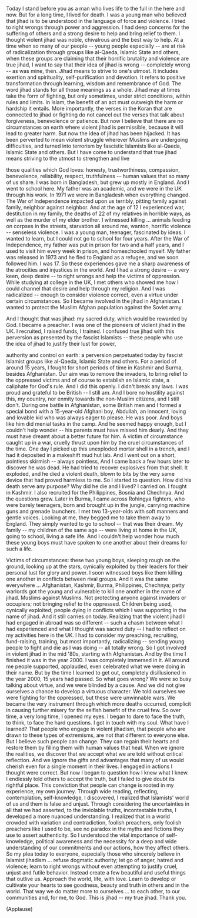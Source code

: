 
Today I stand before you
as a man who lives life to the full
in the here and now.
But for a long time,
I lived for death.
I was a young man who believed
that jihad is to be understood
in the language of force and violence.
I tried to right wrongs
through power and aggression.
I had deep concerns
for the suffering of others
and a strong desire
to help and bring relief to them.
I thought violent jihad was noble,
chivalrous
and the best way to help.
At a time when so many of our people --
young people especially --
are at risk of radicalization
through groups like al-Qaeda,
Islamic State and others,
when these groups are claiming
that their horrific brutality
and violence are true jihad,
I want to say that their idea
of jihad is wrong --
completely wrong --
as was mine, then.
Jihad means to strive to one&#39;s utmost.
It includes exertion and spirituality,
self-purification
and devotion.
It refers to positive transformation
through learning, wisdom
and remembrance of God.
The word jihad stands
for all those meanings as a whole.
Jihad may at times
take the form of fighting,
but only sometimes,
under strict conditions,
within rules and limits.
In Islam,
the benefit of an act must outweigh
the harm or hardship it entails.
More importantly,
the verses in the Koran
that are connected to jihad or fighting
do not cancel out the verses
that talk about forgiveness,
benevolence
or patience.
But now I believe that there are
no circumstances on earth
where violent jihad is permissible,
because it will lead to greater harm.
But now the idea of jihad
has been hijacked.
It has been perverted
to mean violent struggle
wherever Muslims
are undergoing difficulties,
and turned into terrorism
by fascistic Islamists like al-Qaeda,
Islamic State and others.
But I have come to understand
that true jihad
means striving to the utmost
to strengthen and live

those qualities which God loves:
honesty, trustworthiness,
compassion, benevolence,
reliability, respect,
truthfulness --
human values that so many of us share.
I was born in Bangladesh,
but grew up mostly in England.
And I went to school here.
My father was an academic,
and we were in the UK through his work.
In 1971 we were in Bangladesh
when everything changed.
The War of Independence
impacted upon us terribly,
pitting family against family,
neighbor against neighbor.
And at the age of 12 I experienced war,
destitution in my family,
the deaths of 22
of my relatives in horrible ways,
as well as the murder of my elder brother.
I witnessed killing ...
animals feeding on corpses in the streets,
starvation all around me,
wanton, horrific violence --
senseless violence.
I was a young man,
teenager, fascinated by ideas.
I wanted to learn,
but I could not go to school
for four years.
After the War of Independence,
my father was put in prison
for two and a half years,
and I used to visit him
every week in prison,
and homeschooled myself.
My father was released in 1973
and he fled to England as a refugee,
and we soon followed him.
I was 17.
So these experiences gave me
a sharp awareness of the atrocities
and injustices in the world.
And I had a strong desire --
a very keen, deep desire --
to right wrongs
and help the victims of oppression.
While studying at college in the UK,
I met others who showed me
how I could channel that desire
and help through my religion.
And I was radicalized --
enough to consider violence correct,
even a virtue under certain circumstances.
So I became involved
in the jihad in Afghanistan.
I wanted to protect the Muslim Afghan
population against the Soviet army.

And I thought that was jihad:
my sacred duty,
which would be rewarded by God.
I became a preacher.
I was one of the pioneers
of violent jihad in the UK.
I recruited,
I raised funds, I trained.
I confused true jihad
with this perversion
as presented by the fascist Islamists --
these people who use the idea of jihad
to justify their lust for power,

authority and control on earth:
a perversion perpetuated today
by fascist Islamist groups
like al-Qaeda, Islamic State and others.
For a period of around 15 years,
I fought for short periods of time
in Kashmir and Burma,
besides Afghanistan.
Our aim was to remove the invaders,
to bring relief to the oppressed victims
and of course to establish
an Islamic state,
a caliphate for God&#39;s rule.
And I did this openly.
I didn&#39;t break any laws.
I was proud and grateful to be British --
I still am.
And I bore no hostility
against this, my country,
nor enmity towards
the non-Muslim citizens,
and I still don&#39;t.
During one battle in Afghanistan,
some British men and I
formed a special bond
with a 15-year-old Afghani boy,
Abdullah,
an innocent, loving and lovable kid
who was always eager to please.
He was poor.
And boys like him
did menial tasks in the camp.
And he seemed happy enough,
but I couldn&#39;t help wonder --
his parents must have missed him dearly.
And they must have dreamt
about a better future for him.
A victim of circumstance
caught up in a war,
cruelly thrust upon him
by the cruel circumstances of the time.
One day I picked up this unexploded
mortar shell in a trench,
and I had it deposited
in a makeshift mud hut lab.
And I went out on a short,
pointless skirmish --
always pointless,
And I came back a few hours later
to discover he was dead.
He had tried to recover
explosives from that shell.
It exploded, and he died a violent death,
blown to bits by the very same device
that had proved harmless to me.
So I started to question.
How did his death serve any purpose?
Why did he die and I lived?
I carried on.
I fought in Kashmir.
I also recruited for the Philippines,
Bosnia and Chechnya.
And the questions grew.
Later in Burma,
I came across Rohingya fighters,
who were barely teenagers,
born and brought up in the jungle,
carrying machine guns
and grenade launchers.
I met two 13-year-olds
with soft manners and gentle voices.
Looking at me,
they begged me
to take them away to England.
They simply wanted to go to school --
that was their dream.
My family --
my children of the same age --
were living at home in the UK,
going to school,
living a safe life.
And I couldn&#39;t help wonder
how much these young boys
must have spoken to one another
about their dreams for such a life.

Victims of circumstances:
these two young boys,
sleeping rough on the ground,
looking up at the stars,
cynically exploited by their leaders
for their personal lust
for glory and power.
I soon witnessed boys like them
killing one another
in conflicts between rival groups.
And it was the same everywhere ...
Afghanistan, Kashmir, Burma,
Philippines, Chechnya;
petty warlords got the young
and vulnerable to kill one another
in the name of jihad.
Muslims against Muslims.
Not protecting anyone
against invaders or occupiers;
not bringing relief to the oppressed.
Children being used,
cynically exploited;
people dying in conflicts
which I was supporting
in the name of jihad.
And it still carries on today.
Realizing that the violent jihad
I had engaged in abroad
was so different --
such a chasm between
what I had experienced
and what I thought was sacred duty --
I had to reflect
on my activities here in the UK.
I had to consider my preaching,
recruiting, fund-raising,
training,
but most importantly, radicalizing --
sending young people to fight and die
as I was doing --
all totally wrong.
So I got involved
in violent jihad in the mid &#39;80s,
starting with Afghanistan.
And by the time I finished
it was in the year 2000.
I was completely immersed in it.
All around me people supported,
applauded,
even celebrated what
we were doing in their name.
But by the time I learned to get out,
completely disillusioned in the year 2000,
15 years had passed.
So what goes wrong?
We were so busy talking about virtue,
and we were blinded by a cause.
And we did not give ourselves a chance
to develop a virtuous character.
We told ourselves
we were fighting for the oppressed,
but these were unwinnable wars.
We became the very instrument
through which more deaths occurred,
complicit in causing further misery
for the selfish benefit of the cruel few.
So over time,
a very long time,
I opened my eyes.
I began to dare
to face the truth,
to think,
to face the hard questions.
I got in touch with my soul.
What have I learned?
That people who engage
in violent jihadism,
that people who are drawn
to these types of extremisms,
are not that different to everyone else.
But I believe such people can change.
They can regain their hearts
and restore them
by filling them
with human values that heal.
When we ignore the realities,
we discover that we accept what
we are told without critical reflection.
And we ignore the gifts and advantages
that many of us would cherish
even for a single moment in their lives.
I engaged in actions
I thought were correct.
But now I began to question
how I knew what I knew.
I endlessly told others
to accept the truth,
but I failed to give doubt
its rightful place.
This conviction that people can change
is rooted in my experience,
my own journey.
Through wide reading,
reflecting,
contemplation, self-knowledge,
I discovered,
I realized that Islamists&#39; world
of us and them is false and unjust.
Through considering the uncertainties
in all that we had asserted,
to the inviolable truths,
incontestable truths,
I developed a more nuanced understanding.
I realized that in a world crowded
with variation and contradiction,
foolish preachers,
only foolish preachers
like I used to be,
see no paradox in the myths and fictions
they use to assert authenticity.
So I understood the vital
importance of self-knowledge,
political awareness
and the necessity
for a deep and wide understanding
of our commitments and our actions,
how they affect others.
So my plea today to everyone,
especially those who sincerely
believe in Islamist jihadism ...
refuse dogmatic authority;
let go of anger, hatred and violence;
learn to right wrongs
without even attempting to justify
cruel, unjust and futile behavior.
Instead create a few
beautiful and useful things
that outlive us.
Approach the world, life,
with love.
Learn to develop
or cultivate your hearts
to see goodness, beauty and truth
in others and in the world.
That way we do matter
more to ourselves ...
to each other,
to our communities
and, for me, to God.
This is jihad --
my true jihad.
Thank you.

(Applause)

